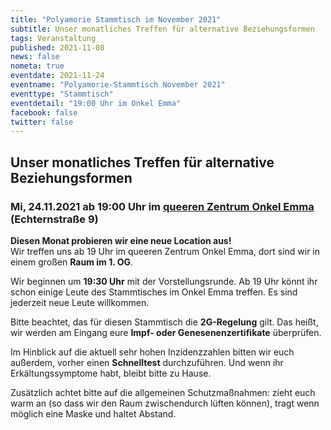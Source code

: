 ```yaml
---
title: "Polyamorie Stammtisch im November 2021"
subtitle: Unser monatliches Treffen für alternative Beziehungsformen
tags: Veranstaltung
published: 2021-11-08
news: false
nometa: true
eventdate: 2021-11-24
eventname: "Polyamorie-Stammtisch November 2021"
eventtype: "Stammtisch"
eventdetail: "19:00 Uhr im Onkel Emma"
facebook: false
twitter: false
---
```


## Unser monatliches Treffen für alternative Beziehungsformen

### Mi, 24.11.2021 ab 19:00 Uhr im [queeren Zentrum Onkel Emma](https://onkel-emma.org/) (Echternstraße 9)

**Diesen Monat probieren wir eine neue Location aus!**  
Wir treffen uns ab 19 Uhr im queeren Zentrum Onkel Emma, dort sind wir in einem großen **Raum im 1. OG**.

Wir beginnen um **19:30 Uhr** mit der Vorstellungsrunde. Ab 19 Uhr könnt ihr schon einige Leute des Stammtisches im Onkel Emma treffen. Es sind jederzeit neue Leute willkommen.

Bitte beachtet, das für diesen Stammtisch die **2G-Regelung** gilt. Das heißt, wir werden am Eingang eure **Impf- oder Genesenenzertifikate** überprüfen.

Im Hinblick auf die aktuell sehr hohen Inzidenzzahlen bitten wir euch außerdem, vorher einen **Schnelltest** durchzuführen. Und wenn ihr Erkältungssymptome habt, bleibt bitte zu Hause.

Zusätzlich achtet bitte auf die allgemeinen Schutzmaßnahmen: zieht euch warm an (so dass wir den Raum zwischendurch lüften können), tragt wenn möglich eine Maske und haltet Abstand.
